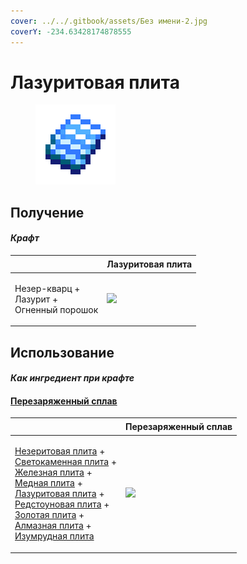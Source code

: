 ```yaml
---
cover: ../../.gitbook/assets/Без имени-2.jpg
coverY: -234.63428174878555
---
```


# Лазуритовая плита

<figure><img src="../../.gitbook/assets/sapphire_plate_0_128.png" alt=""><figcaption></figcaption></figure>

## Получение

#### _Крафт_

| ㅤ                                                     | Лазуритовая плита                                 |
| ----------------------------------------------------- | ------------------------------------------------- |
| <p>Незер-кварц +<br>Лазурит +<br>Огненный порошок</p> | ![](../../.gitbook/assets/sapphire\_plate\_0.png) |

## Использование

#### _Как ингредиент при крафте_

#### [Перезаряженный сплав](overcharged\_alloy.md)

| ㅤ                                                                                                                                                                                                                                                                                                                                                                                                                                                                                                    | Перезаряженный сплав                              |
| ---------------------------------------------------------------------------------------------------------------------------------------------------------------------------------------------------------------------------------------------------------------------------------------------------------------------------------------------------------------------------------------------------------------------------------------------------------------------------------------------------- | ------------------------------------------------- |
| <p><a href="netherite_plate_0.md">Незеритовая плита</a> +<br><a href="lumium_plate_0.md">Светокаменная плита</a> +<br><a href="iron_plate_0.md">Железная плита</a> +<br><a href="copper_plate_0.md">Медная плита</a> +<br><a href="sapphire_plate_0.md">Лазуритовая плита</a> +<br><a href="ruby_plate_0.md">Редстоуновая плита</a> +<br><a href="gold_plate_0.md">Золотая плита</a> +<br><a href="diamond_plate_0.md">Алмазная плита</a> +<br><a href="emerald_plate_0.md">Изумрудная плита</a></p> | ![](../../.gitbook/assets/overcharged\_alloy.png) |
